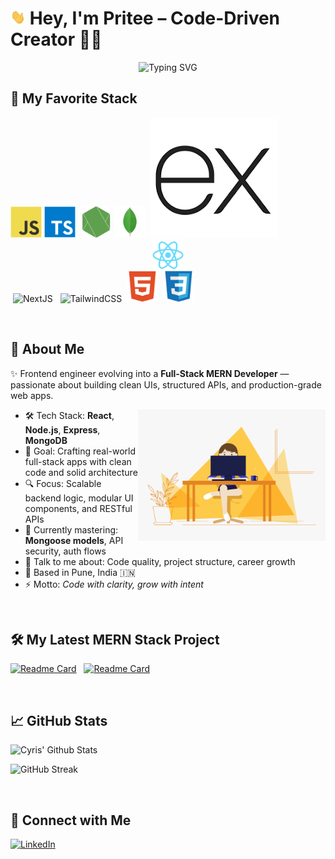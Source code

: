 # <img src="https://github.com/PriteeAr0te/PriteeAr0te/blob/main/wave.gif?raw=true" width="24px" height="24px" /> Hey, I'm Pritee – Code-Driven Creator 👩‍💻

<div align="center">
  <img src="https://readme-typing-svg.herokuapp.com?font=Fira+Code&weight=500&pause=1000&color=61DAFB&center=true&vCenter=true&width=435&lines=React+Dev+%7C+MERN+Enthusiast;Clean+UI+Craftsman+%7C+Backend+Builder" alt="Typing SVG" />
</div>



## 🧠 My Favorite Stack

<img  src="https://raw.githubusercontent.com/devicons/devicon/1119b9f84c0290e0f0b38982099a2bd027a48bf1/icons/javascript/javascript-original.svg" alt="JavaScript" width="50" height="50"/>&nbsp;<img  src="https://raw.githubusercontent.com/devicons/devicon/1119b9f84c0290e0f0b38982099a2bd027a48bf1/icons/typescript/typescript-original.svg" alt="CSS3" width="50" height="50"/> &nbsp;<img  src="https://raw.githubusercontent.com/devicons/devicon/1119b9f84c0290e0f0b38982099a2bd027a48bf1/icons/nodejs/nodejs-plain.svg" alt="NodeJS" width="50" height="50"/>&nbsp;<img  src="https://raw.githubusercontent.com/devicons/devicon/1119b9f84c0290e0f0b38982099a2bd027a48bf1/icons/mongodb/mongodb-original.svg" alt="CSS3" width="50" height="50"/> &nbsp;<img  src="https://github.com/PriteeAr0te/PriteeAr0te/raw/master/assets/ExpressJS.png" alt="ExpressJS"/> &nbsp; <img  src="https://raw.githubusercontent.com/devicons/devicon/1119b9f84c0290e0f0b38982099a2bd027a48bf1/icons/react/react-original.svg" alt="ReactJS" width="50" height="50" style="margin:0 auto; display:block;"/> &nbsp;<img  src="https://github.com/PriteeAr0te/PriteeAr0te/raw/master/assets/NextJS.png" alt="NextJS"/> &nbsp; <img  src="https://github.com/PriteeAr0te/PriteeAr0te/raw/master/assets/TailwindCSS.png" alt="TailwindCSS"/> &nbsp;<img  src="https://raw.githubusercontent.com/devicons/devicon/1119b9f84c0290e0f0b38982099a2bd027a48bf1/icons/html5/html5-plain.svg" alt="HTML5" width="50" height="50"/> &nbsp;<img  src="https://raw.githubusercontent.com/devicons/devicon/1119b9f84c0290e0f0b38982099a2bd027a48bf1/icons/css3/css3-original.svg" alt="CSS3" width="50" height="50"/>

&nbsp;


## 🚀 About Me

✨ Frontend engineer evolving into a **Full-Stack MERN Developer** — passionate about building clean UIs, structured APIs, and production-grade web apps.

<!-- code gif-->
<img align="right" alt="GIF" src="./code.gif" width="300" height="210" />

- 🛠️ Tech Stack: **React**, **Node.js**, **Express**, **MongoDB**
- 🎯 Goal: Crafting real-world full-stack apps with clean code and solid architecture
- 🔍 Focus: Scalable backend logic, modular UI components, and RESTful APIs
- 🌱 Currently mastering: **Mongoose models**, API security, auth flows
- 💬 Talk to me about: Code quality, project structure, career growth
- 📍 Based in Pune, India 🇮🇳
- ⚡ Motto: *Code with clarity, grow with intent*

&nbsp;

## 🛠️ My Latest MERN Stack Project

[![Readme Card](https://github-readme-stats.vercel.app/api/pin/?username=PriteeAr0te&repo=contact-manager-frontend&bg_color=0d1116&title_color=61DAFB&text_color=a4aacb&icon_color=007ec6)](https://github.com/PriteeAr0te/contact-manager-frontend) &nbsp; [![Readme Card](https://github-readme-stats.vercel.app/api/pin/?username=PriteeAr0te&repo=contact-manager-backend&bg_color=0d1116&title_color=61DAFB&text_color=a4aacb&icon_color=007ec6)](https://github.com/PriteeAr0te/contact-manager-backend)

&nbsp;

## 📈 GitHub Stats


![Cyris' Github Stats](https://github-readme-stats.vercel.app/api?username=PriteeAr0te&hide=contribs,prs&show_icons=true&bg_color=0d1116&title_color=61DAFB&text_color=a4aacb&icon_color=007ec6)

![GitHub Streak](https://github-readme-streak-stats.herokuapp.com/?user=PriteeAr0te&theme=dark&count_private=true&bg_color=0d1116&title_color=61DAFB&text_color=a4aacb&icon_color=007ec6)



&nbsp;

## 🤝 Connect with Me

[![LinkedIn](https://img.shields.io/badge/-LinkedIn-0077B5?style=flat&logo=linkedin&logoColor=white)](https://www.linkedin.com/in/pritee-reactdev)
